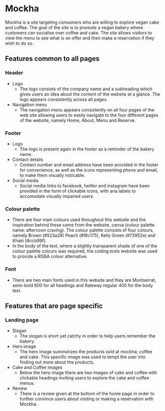 # Mockha

Mockha is a site targeting consumers who are willing to explore vegan cake and coffee. The goal of the site is to promote a vegan bakery where customers can socialise over coffee and cake. The site allows visitors to view the menu to see what is on offer and then make a reservation if they wish to do so.

## Features common to all pages

### Header
* Logo
    *  The logo consists of the company name and a subheading  which gives users an idea about the content of the website at a glance. The logo appears consistently across all pages.  
* Navigation menu 
    * The navigation menu appears consistently on all four pages of the web site allowing users to easily navigate to the four different pages of the website, namely Home, About, Menu and Reserve.

### Footer 
* Logo
    * The logo is present again in the footer as a reminder of the bakery name.
* Contact details
    * Contact number and email address have been provided in the footer for convenience, as well as the icons representing phone and email, to make them visually noticable.
* Social media 
    * Social media links to facebook, twitter and instagram have been provided in the form of clickable icons, with aria labels to accomodate visually impaired users. 

### Colour palette
* There are four main colours used throughout this website and the inspiration behind these came from the website, canva (colour palette name: afternoon craving). The colour palette consists of four colours, namely Brown (#523a28) Peach (#f8c175), Kelly Green (#73952e) and Khaki (#ccb99f).
* In the body of the text, where a slightly transparent shade of one of the colour palette colours was required, the coding.tools website was used to provide a RGBA colour alternative. 

### Font 
* There are two main fonts used in this website and they are Montserrat, semi-bold 600 for all headings and Raleway regular 400 for the body text.

## Features that are page specific

### Landing page 
* Slogan 
    * The slogan is short yet catchy in order to help users remember the bakery. 
* Hero image 
    * The hero image summarizes the products sold at mockha; coffee and cake. This specific image was used to tempt the user into finding out more about the products. 
* Cake and Coffee images
    * Below the hero image there are two images of cake and coffee with clickable headings inviting users to explore the cake and coffee menus.
* Review 
    * There is a review given at the bottom of the home page in order to further convince users about visiting or making a reservation with Mockha.

